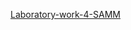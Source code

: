 [Laboratory-work-4-SAMM](https://docs.google.com/spreadsheets/d/1hKYaHSdf1v88deTbJaWOV3sqKP1Rud91neJPIS6Fwb8/edit?usp=sharing)

